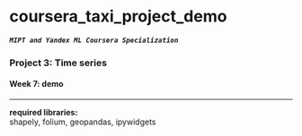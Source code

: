 # coursera_taxi_project_demo
***`MIPT and Yandex ML Coursera Specialization`***

### Project 3: Time series
#### Week 7: demo

***

**required libraries:**  
shapely, folium, geopandas, ipywidgets
